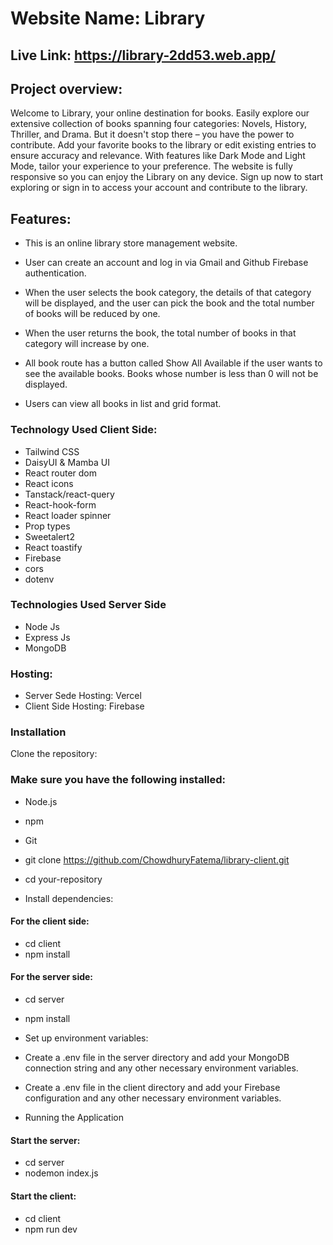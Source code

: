 # Website Name: Library 

## Live Link: https://library-2dd53.web.app/

## Project overview: 
Welcome to Library, your online destination for books. Easily explore our extensive collection of books spanning four categories: Novels, History, Thriller, and Drama. But it doesn't stop there – you have the power to contribute. Add your favorite books to the library or edit existing entries to ensure accuracy and relevance. With features like Dark Mode and Light Mode, tailor your experience to your preference. The website is fully responsive so you can enjoy the Library on any device. Sign up now to start exploring or sign in to access your account and contribute to the library.

## Features:

- This is an online library store management website.
  
- User can create an account and log in via Gmail and Github Firebase authentication.
  
- When the user selects the book category, the details of that category will be displayed, and the user can pick the book and the total number of books will be reduced by one.

- When the user returns the book, the total number of books in that category will increase by one.
   
- All book route has a button called Show All Available if the user wants to see the available books. Books whose number is less than 0 will not be displayed.
  
- Users can view all books in list and grid format.


 ### Technology Used Client Side:
- Tailwind CSS
- DaisyUI & Mamba UI
- React router dom
- React icons
- Tanstack/react-query
- React-hook-form
- React loader spinner
- Prop types
- Sweetalert2
- React toastify
- Firebase
- cors
- dotenv

### Technologies Used Server Side
- Node Js
- Express Js
- MongoDB

### Hosting: 
- Server Sede Hosting: Vercel
- Client Side Hosting: Firebase

### Installation
Clone the repository:

### Make sure you have the following installed:
- Node.js
- npm
- Git

- git clone https://github.com/ChowdhuryFatema/library-client.git
- cd your-repository
- Install dependencies:

#### For the client side:
- cd client
- npm install
  
#### For the server side:
- cd server
- npm install
- Set up environment variables:

- Create a .env file in the server directory and add your MongoDB connection string and any other necessary environment variables.
- Create a .env file in the client directory and add your Firebase configuration and any other necessary environment variables.
- Running the Application

#### Start the server:
- cd server
- nodemon index.js

#### Start the client:
- cd client
- npm run dev








